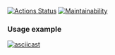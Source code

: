 [![Actions Status](https://github.com/anastasiia-nez/python-project-50/actions/workflows/hexlet-check.yml/badge.svg)](https://github.com/anastasiia-nez/python-project-50/actions)  [![Maintainability](https://api.codeclimate.com/v1/badges/9bbc88d54357ec093db4/maintainability)](https://codeclimate.com/github/anastasiia-nez/python-project-50/maintainability)

### Usage example
[![asciicast](https://asciinema.org/a/yxVREDs3qzZztzqURz0R3Vye6.svg)](https://asciinema.org/a/yxVREDs3qzZztzqURz0R3Vye6)
